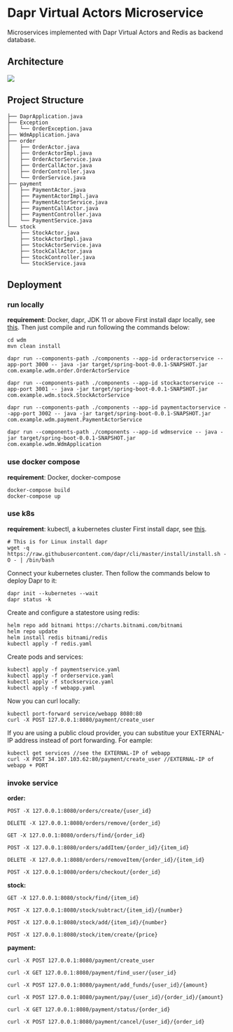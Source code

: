 
# Dapr Virtual Actors Microservice 

Microservices implemented with Dapr Virtual Actors and Redis as backend database.

## Architecture
![](https://i.imgur.com/mujeWKs.jpg)

## Project Structure
```
├── DaprApplication.java
├── Exception
│   └── OrderException.java
├── WdmApplication.java
├── order
│   ├── OrderActor.java
│   ├── OrderActorImpl.java
│   ├── OrderActorService.java
│   ├── OrderCallActor.java
│   ├── OrderController.java
│   └── OrderService.java
├── payment
│   ├── PaymentActor.java
│   ├── PaymentActorImpl.java
│   ├── PaymentActorService.java
│   ├── PaymentCallActor.java
│   ├── PaymentController.java
│   └── PaymentService.java
└── stock
    ├── StockActor.java
    ├── StockActorImpl.java
    ├── StockActorService.java
    ├── StockCallActor.java
    ├── StockController.java
    └── StockService.java
```

## Deployment
### run locally
**requirement**: Docker, dapr, JDK 11 or above 
First install dapr locally, see [this](https://docs.dapr.io/getting-started/install-dapr-cli/). 
Then just compile and run following the commands below:
~~~
cd wdm
mvn clean install

dapr run --components-path ./components --app-id orderactorservice --app-port 3000 -- java -jar target/spring-boot-0.0.1-SNAPSHOT.jar com.example.wdm.order.OrderActorService

dapr run --components-path ./components --app-id stockactorservice --app-port 3001 -- java -jar target/spring-boot-0.0.1-SNAPSHOT.jar com.example.wdm.stock.StockActorService

dapr run --components-path ./components --app-id paymentactorservice --app-port 3002 -- java -jar target/spring-boot-0.0.1-SNAPSHOT.jar com.example.wdm.payment.PaymentActorService

dapr run --components-path ./components --app-id wdmservice -- java -jar target/spring-boot-0.0.1-SNAPSHOT.jar com.example.wdm.WdmApplication
~~~
### use docker compose
**requirement**: Docker, docker-compose
~~~
docker-compose build
docker-compose up
~~~

### use k8s
**requirement**: kubectl, a kubernetes cluster
First install dapr, see [this](https://docs.dapr.io/getting-started/install-dapr-cli/).

~~~
# This is for Linux install dapr
wget -q https://raw.githubusercontent.com/dapr/cli/master/install/install.sh -O - | /bin/bash
~~~

Connect your kubernetes cluster. Then follow the commands below to deploy Dapr to it:
~~~
dapr init --kubernetes --wait
dapr status -k
~~~

Create and configure a statestore using redis:

~~~
helm repo add bitnami https://charts.bitnami.com/bitnami
helm repo update
helm install redis bitnami/redis
kubectl apply -f redis.yaml
~~~

Create pods and services:

~~~
kubectl apply -f paymentservice.yaml
kubectl apply -f orderservice.yaml
kubectl apply -f stockservice.yaml
kubectl apply -f webapp.yaml
~~~

Now you can curl locally:

~~~
kubectl port-forward service/webapp 8080:80
curl -X POST 127.0.0.1:8080/payment/create_user
~~~
If you are using a public cloud provider, you can substitue your EXTERNAL-IP address instead of port forwarding. For eample:

~~~
kubectl get services //see the EXTERNAL-IP of webapp
curl -X POST 34.107.103.62:80/payment/create_user //EXTERNAL-IP of webapp + PORT
~~~



### invoke service
**order:**
```
POST -X 127.0.0.1:8080/orders/create/{user_id}

DELETE -X 127.0.0.1:8080/orders/remove/{order_id}

GET -X 127.0.0.1:8080/orders/find/{order_id}

POST -X 127.0.0.1:8080/orders/addItem/{order_id}/{item_id}

DELETE -X 127.0.0.1:8080/orders/removeItem/{order_id}/{item_id}

POST -X 127.0.0.1:8080/orders/checkout/{order_id}
```

**stock:**
```
GET -X 127.0.0.1:8080/stock/find/{item_id}

POST -X 127.0.0.1:8080/stock/subtract/{item_id}/{number}

POST -X 127.0.0.1:8080/stock/add/{item_id}/{number}

POST -X 127.0.0.1:8080/stock/item/create/{price}
```


**payment:**
```
curl -X POST 127.0.0.1:8080/payment/create_user

curl -X GET 127.0.0.1:8080/payment/find_user/{user_id}

curl -X POST 127.0.0.1:8080/payment/add_funds/{user_id}/{amount}

curl -X POST 127.0.0.1:8080/payment/pay/{user_id}/{order_id}/{amount}

curl -X GET 127.0.0.1:8080/payment/status/{order_id}

curl -X POST 127.0.0.1:8080/payment/cancel/{user_id}/{order_id}
```
